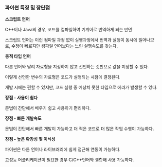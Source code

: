 ### 파이썬 특징 및 장단점

**스크립트 언어**

C++이나 Java의 경우, 코드를 컴파일하여 기계어로 번역하게 되는 반면

스크립트 언어는 이런 컴파일 과정 없이 실행과정에서 번역과 실행이 동시에 일어나므로, 수정이 빠르지만 컴파일 언어보다는 느린 실행속도를 갖는다.



**동적 타입 언어**

다른 언어와 달리 자료형을 지정하지 않고 선언하는 것만으로 값을 지정할 수 있다.

이렇게 선언한 변수의 자료형은 코드가 실행되는 시점에 결정된다.

개발 시에는 편할 수 있지만, 코드 실행 중 예상치 못한 타입으로 에러가 발생할 수 있다.



**장점 - 사용이 쉽다**

문법이 간단해서 배우기 쉽고 사용하기 편리하다.

**장점 - 빠른 개발속도**

문법이 간단해서 빠른 개발이 가능하고 더 적은 코드로 더 많은 작업 수행이 가능하다.

**장점 - 높은 확장성 및 이식성**

파이썬은 다른 언어나 라이브러리에 쉽게 접근해 연동이 가능하다.

고성능 어플리케이션이 필요한 경우 C/C++언어와 결합해 사용 가능하다.

